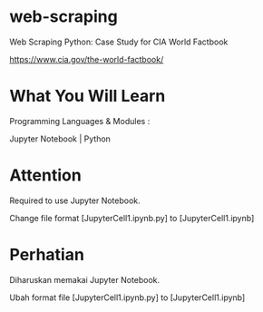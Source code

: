# web-scraping
Web Scraping Python: Case Study for CIA World Factbook

https://www.cia.gov/the-world-factbook/

# What You Will Learn
Programming Languages & Modules :

Jupyter Notebook | Python

# Attention
Required to use Jupyter Notebook.

Change file format [JupyterCell1.ipynb.py] to [JupyterCell1.ipynb]

# Perhatian
Diharuskan memakai Jupyter Notebook.

Ubah format file [JupyterCell1.ipynb.py] to [JupyterCell1.ipynb]
